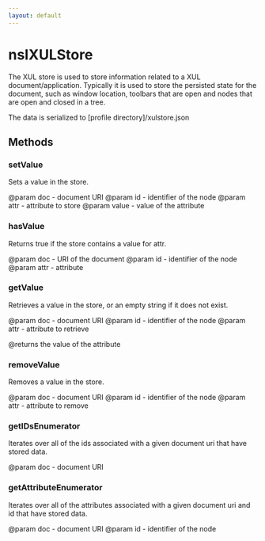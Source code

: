 ```yaml
---
layout: default
---
```


# nsIXULStore #

The XUL store is used to store information related to a XUL document/application.
Typically it is used to store the persisted state for the document, such as
window location, toolbars that are open and nodes that are open and closed in a tree.

The data is serialized to [profile directory]/xulstore.json


## Methods ##

### setValue ###

Sets a value in the store.

@param doc - document URI
@param id - identifier of the node
@param attr - attribute to store
@param value - value of the attribute


### hasValue ###

Returns true if the store contains a value for attr.

@param doc - URI of the document
@param id - identifier of the node
@param attr - attribute


### getValue ###

Retrieves a value in the store, or an empty string if it does not exist.

@param doc - document URI
@param id - identifier of the node
@param attr - attribute to retrieve

@returns the value of the attribute


### removeValue ###

Removes a value in the store.

@param doc - document URI
@param id - identifier of the node
@param attr - attribute to remove


### getIDsEnumerator ###

Iterates over all of the ids associated with a given document uri that
have stored data.

@param doc - document URI


### getAttributeEnumerator ###

Iterates over all of the attributes associated with a given document uri
and id that have stored data.

@param doc - document URI
@param id - identifier of the node

